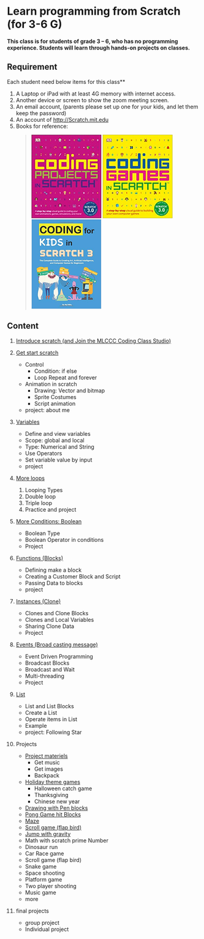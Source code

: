 # Learn programming from Scratch (for 3-6 G)


**This class is for students of grade 3 – 6, who has no programming experience.
Students will learn through hands-on projects on classes.**


## Requirement

 Each student need  below items for this class**

1. A Laptop or iPad with at least 4G memory with internet access.
2. Another device or screen to show the zoom meeting screen.
3. An email account, (parents please set up one for your kids, and let them keep the password)
4. An account of http://Scratch.mit.edu
5. Books for reference:
   > ![](../images/image3.png) ![](../images/image5.png) ![](../images/image6.png)

## Content

1. [Introduce scratch (and Join the MLCCC Coding Class Studio)](01.Introduce_Scratch.md)

2. [Get start scratch](02.Get_Start_Scratch.md)

   - Control
     - Condition: if else
     - Loop Repeat and forever
   - Animation in scratch
     - Drawing: Vector and bitmap
     - Sprite Costumes
     - Script animation
   - project: about me
  
3. [Variables](03.Variables.md)

   - Define and view variables
   - Scope: global and local
   - Type: Numerical and String
   - Use Operators
   - Set variable value by input
   - project

4. [More loops](04.more_loops.md)
   1. Looping Types
   2. Double loop
   3. Triple loop
   4. Practice and project

5. [More Conditions: Boolean](./05.more_conditions.md)

   - Boolean Type
   - Boolean Operator in conditions
   - Project

6. [Functions (Blocks)](./06.Functions.md)
   - Defining make a block
   - Creating a Customer Block and Script
   - Passing Data to blocks
   - project
  
7. [Instances (Clone)](./07.Create_Instances_With_Clone.md)

   - Clones and Clone Blocks
   - Clones and Local Variables
   - Sharing Clone Data
   - Project

8. [Events (Broad casting message)](./08.Events.md)
   - Event Driven Programming
   - Broadcast Blocks
   - Broadcast and Wait
   - Multi-threading
   - Project

9. [List](./09_List.md)
    - List and List Blocks
    - Create a List
    - Operate items in List
    - Example
    - project: Following Star

10. Projects
    - [Project materiels](10.1_ProjectMateriels.md)
      - Get music
      - Get images
      - Backpack
    - [Holiday theme games](10.2_HolidayThemeGame.md)
      - Halloween catch game
      - Thanksgiving
      - Chinese new year
    - [Drawing with Pen blocks](10.3_PenDrawing.md)
    - [Pong Game hit Blocks](10.4.Pong_block_Game.md)
    - [Maze](10.5.Maze.md)
    - [Scroll game (flap bird)](10.6_scrollGame.md)
    - [Jump with gravity](10.7_JumpWithGravity.md)
    - Math with scratch prime Number
    - Dinosaur run
    - Car Race game
    - Scroll game (flap bird)
    - Snake game
    - Space shooting
    - Platform game
    - Two player shooting
    - Music game
    - more  
  
11. final projects
    - group project
    - Individual project


<!-- 3. Tell a story by scratch
1. How to build game in scratch
2. Build a Holiday theme game (Halloween game)
3. Build a Holiday theme game with clone (Christmas game)
4. Drawing with scratch with Pen and Script
5.  Game Programming: Catch Game(Drop Apple)
6.  Build another holiday them game (Chinese New Year)
7.  Game programming: Jump game
8.  Game programming:  Shooting Game
9.  Game programming: Race Game
10. Game programming: running game (Chrome dinosaur)
11. Using List: following
12. Math: primeNumber
13. Game Programming: Two person Shooting Game(Dot War)
14. Game Programming (Music Game)
15. Group projects(3-5week)
16. Final project (3-5week)
17. Demo -->
